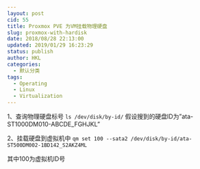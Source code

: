 ```yaml
---
layout: post
cid: 55
title: Proxmox PVE 为VM挂载物理硬盘
slug: proxmox-with-hardisk
date: 2018/08/28 22:13:00
updated: 2019/01/29 16:23:29
status: publish
author: HKL
categories: 
  - 默认分类
tags: 
  - Operating
  - Linux
  - Virtualization
---
```



1、查询物理硬盘标号
`ls /dev/disk/by-id/`
假设搜到的硬盘ID为”ata-ST1000DM010-ABCDE_FGHJKL”

2、挂载硬盘到虚拟机中
`qm set 100 --sata2 /dev/disk/by-id/ata-ST500DM002-1BD142_S2AKZ4ML`

其中100为虚拟机ID号